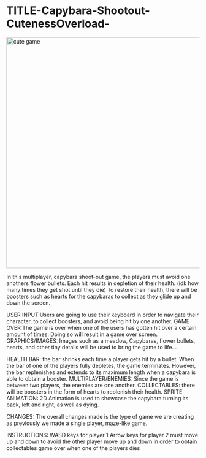 # TITLE-Capybara-Shootout-CutenessOverload-
<img width="602" alt="cute game" src="https://github.com/user-attachments/assets/ca044588-7027-44a9-a08a-3548e279a34e" />

In this multiplayer, capybara shoot-out game, the players must avoid one anothers flower bullets. Each hit results in depletion of their health. (idk how many times they get shot until they die) To restore their health, there will be boosters such as hearts for the capybaras to collect as they glide up and down the screen. 



USER INPUT:Users are going to use their keyboard in order to navigate their character, to collect boosters, and avoid being hit by one another. 
GAME OVER:The game is over when one of the users has gotten hit over a certain amount of times. Doing so will result in a game over screen. 
GRAPHICS/IMAGES:  Images such as a meadow, Capybaras, flower bullets, hearts, and other tiny details will be used to bring the game to life.
. 


HEALTH BAR: the bar shrinks each time a player gets hit by a bullet. When the bar of one of the players fully depletes, the game terminates. However, the bar replenishes and extends to its maximum length when a capybara is able to obtain a booster. 
MULTIPLAYER/ENEMIES: Since the game is between two players, the enemies are one another.
COLLECTABLES: there will be boosters in the form of hearts to replenish their health. 
SPRITE ANIMATION: 2D Animation is used to showcase the capybara turning its back, left and right, as well as dying. 


CHANGES: The overall changes made is the type of game we are creating as previously we made a single player, maze-like game. 

INSTRUCTIONS: 
WASD keys for player 1
Arrow keys for player 2 
must move up and down to avoid the other player 
move up and down in order to obtain collectables 
game over when one of the players dies

